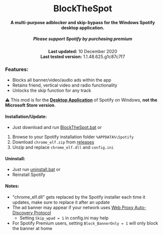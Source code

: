 <center>
    <h1 align="center">BlockTheSpot</h1>
    <h4 align="center">A multi-purpose adblocker and skip-bypass for the <strong>Windows</strong> Spotify desktop application.</h4>
    <h5 align="center">Please support Spotify by purchasing premium</h5>
    <p align="center">
        <strong>Last updated:</strong> 10 December 2020<br>
        <strong>Last tested version:</strong> 1.1.48.625.g1c87c7f7
    </p> 
</center>

### Features:
* Blocks all banner/video/audio ads within the app
* Retains friend, vertical video and radio functionality
* Unlocks the skip function for any track

:warning: This mod is for the [**Desktop Application**](https://www.spotify.com/download/windows/) of Spotify on Windows, **not the Microsoft Store version**.

#### Installation/Update:
* Just download and run [BlockTheSpot.bat](https://raw.githubusercontent.com/Daksh777/BlockTheSpot/master/BlockTheSpot.bat)
or
1. Browse to your Spotify installation folder `%APPDATA%\Spotify`
2. Download `chrome_elf.zip` from [releases](https://github.com/mrpond/BlockTheSpot/releases)
3. Unzip and replace `chrome_elf.dll` and `config.ini` 

#### Uninstall:
* Just run [uninstall.bat](https://raw.githubusercontent.com/Daksh777/BlockTheSpot/master/uninstall.bat)
or
* Reinstall Spotify 

#### Notes:
* "chrome_elf.dll" gets replaced by the Spotify installer each time it updates, make sure to replace it after an update
* The ad banner may appear if your network uses [Web Proxy Auto-Discovery Protocol](https://en.wikipedia.org/wiki/Web_Proxy_Auto-Discovery_Protocol)
    * Setting `Skip_wpad = 1` in config.ini may help
* For Spotify Premium users, setting `Block_BannerOnly = 1` will only block the banner at home
